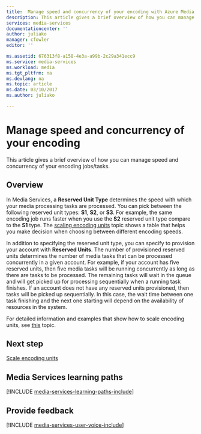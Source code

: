 ```yaml
---
title:  Manage speed and concurrency of your encoding with Azure Media Services | Microsoft Docs
description: This article gives a brief overview of how you can manage speed and concurrency of your encoding jobs/tasks with Azure Media Services.
services: media-services
documentationcenter: ''
author: juliako
manager: cfowler
editor: ''

ms.assetid: 676313f8-a158-4e3a-a99b-2c29a341ecc9
ms.service: media-services
ms.workload: media
ms.tgt_pltfrm: na
ms.devlang: na
ms.topic: article
ms.date: 03/10/2017
ms.author: juliako

---
```

#  Manage speed and concurrency of your encoding

This article gives a brief overview of how you can manage speed and concurrency of your encoding jobs/tasks.

## Overview

In Media Services, a **Reserved Unit Type** determines the speed with which your media processing tasks are processed. You can pick between the following reserved unit types: **S1**, **S2**, or **S3**. For example, the same encoding job runs faster when you use the **S2** reserved unit type compare to the **S1** type. The [scaling encoding units](media-services-scale-media-processing-overview.md) topic shows a table that helps you make decision when choosing between different encoding speeds.

In addition to specifying the reserved unit type, you can specify to provision your account with **Reserved Units**. The number of provisioned reserved units determines the number of media tasks that can be processed concurrently in a given account. For example, if your account has five reserved units, then five media tasks will be running concurrently as long as there are tasks to be processed. The remaining tasks will wait in the queue and will get picked up for processing sequentially when a running task finishes. If an account does not have any reserved units provisioned, then tasks will be picked up sequentially. In this case, the wait time between one task finishing and the next one starting will depend on the availability of resources in the system.

For detailed information and examples that show how to scale encoding units, see [this](media-services-scale-media-processing-overview.md) topic.

## Next step

[Scale encoding units](media-services-scale-media-processing-overview.md)

## Media Services learning paths
[!INCLUDE [media-services-learning-paths-include](../../includes/media-services-learning-paths-include.md)]

## Provide feedback
[!INCLUDE [media-services-user-voice-include](../../includes/media-services-user-voice-include.md)]

